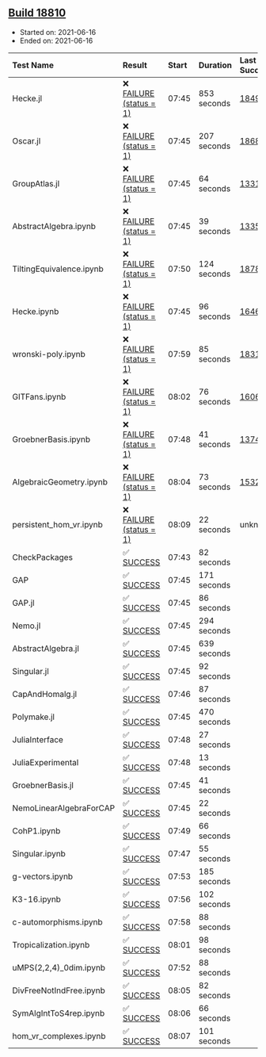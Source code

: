 ## [Build 18810](https://oscarci.mathematik.uni-kl.de/job/oscar/18810/)

* Started on: 2021-06-16
* Ended on: 2021-06-16

| Test Name    | Result | Start | Duration | Last Success | First Failure |
|:-------------|:-------|:------|:---------|:-------------|:--------------|
| Hecke.jl | ❌ [FAILURE (status = 1)](https://oscarci.mathematik.uni-kl.de/job/oscar/18810/artifact/logs/build-18810/Hecke.jl.log) | 07:45 | 853 seconds | [18490](https://oscarci.mathematik.uni-kl.de/job/oscar/18490/) | [18491](https://oscarci.mathematik.uni-kl.de/job/oscar/18491/) |
| Oscar.jl | ❌ [FAILURE (status = 1)](https://oscarci.mathematik.uni-kl.de/job/oscar/18810/artifact/logs/build-18810/Oscar.jl.log) | 07:45 | 207 seconds | [18684](https://oscarci.mathematik.uni-kl.de/job/oscar/18684/) | [18685](https://oscarci.mathematik.uni-kl.de/job/oscar/18685/) |
| GroupAtlas.jl | ❌ [FAILURE (status = 1)](https://oscarci.mathematik.uni-kl.de/job/oscar/18810/artifact/logs/build-18810/GroupAtlas.jl.log) | 07:45 | 64 seconds | [13311](https://oscarci.mathematik.uni-kl.de/job/oscar/13311/) | [13312](https://oscarci.mathematik.uni-kl.de/job/oscar/13312/) |
| AbstractAlgebra.ipynb | ❌ [FAILURE (status = 1)](https://oscarci.mathematik.uni-kl.de/job/oscar/18810/artifact/logs/build-18810/AbstractAlgebra.ipynb.log) | 07:45 | 39 seconds | [13355](https://oscarci.mathematik.uni-kl.de/job/oscar/13355/) | [13356](https://oscarci.mathematik.uni-kl.de/job/oscar/13356/) |
| TiltingEquivalence.ipynb | ❌ [FAILURE (status = 1)](https://oscarci.mathematik.uni-kl.de/job/oscar/18810/artifact/logs/build-18810/TiltingEquivalence.ipynb.log) | 07:50 | 124 seconds | [18789](https://oscarci.mathematik.uni-kl.de/job/oscar/18789/) | [18790](https://oscarci.mathematik.uni-kl.de/job/oscar/18790/) |
| Hecke.ipynb | ❌ [FAILURE (status = 1)](https://oscarci.mathematik.uni-kl.de/job/oscar/18810/artifact/logs/build-18810/Hecke.ipynb.log) | 07:45 | 96 seconds | [16463](https://oscarci.mathematik.uni-kl.de/job/oscar/16463/) | [16464](https://oscarci.mathematik.uni-kl.de/job/oscar/16464/) |
| wronski-poly.ipynb | ❌ [FAILURE (status = 1)](https://oscarci.mathematik.uni-kl.de/job/oscar/18810/artifact/logs/build-18810/wronski-poly.ipynb.log) | 07:59 | 85 seconds | [18314](https://oscarci.mathematik.uni-kl.de/job/oscar/18314/) | [18315](https://oscarci.mathematik.uni-kl.de/job/oscar/18315/) |
| GITFans.ipynb | ❌ [FAILURE (status = 1)](https://oscarci.mathematik.uni-kl.de/job/oscar/18810/artifact/logs/build-18810/GITFans.ipynb.log) | 08:02 | 76 seconds | [16068](https://oscarci.mathematik.uni-kl.de/job/oscar/16068/) | [16069](https://oscarci.mathematik.uni-kl.de/job/oscar/16069/) |
| GroebnerBasis.ipynb | ❌ [FAILURE (status = 1)](https://oscarci.mathematik.uni-kl.de/job/oscar/18810/artifact/logs/build-18810/GroebnerBasis.ipynb.log) | 07:48 | 41 seconds | [13748](https://oscarci.mathematik.uni-kl.de/job/oscar/13748/) | [13749](https://oscarci.mathematik.uni-kl.de/job/oscar/13749/) |
| AlgebraicGeometry.ipynb | ❌ [FAILURE (status = 1)](https://oscarci.mathematik.uni-kl.de/job/oscar/18810/artifact/logs/build-18810/AlgebraicGeometry.ipynb.log) | 08:04 | 73 seconds | [15322](https://oscarci.mathematik.uni-kl.de/job/oscar/15322/) | [15323](https://oscarci.mathematik.uni-kl.de/job/oscar/15323/) |
| persistent_hom_vr.ipynb | ❌ [FAILURE (status = 1)](https://oscarci.mathematik.uni-kl.de/job/oscar/18810/artifact/logs/build-18810/persistent_hom_vr.ipynb.log) | 08:09 | 22 seconds | unknown | unknown |
| CheckPackages | ✅ [SUCCESS](https://oscarci.mathematik.uni-kl.de/job/oscar/18810/artifact/logs/build-18810/CheckPackages.log) | 07:43 | 82 seconds |  |  |
| GAP | ✅ [SUCCESS](https://oscarci.mathematik.uni-kl.de/job/oscar/18810/artifact/logs/build-18810/GAP.log) | 07:45 | 171 seconds |  |  |
| GAP.jl | ✅ [SUCCESS](https://oscarci.mathematik.uni-kl.de/job/oscar/18810/artifact/logs/build-18810/GAP.jl.log) | 07:45 | 86 seconds |  |  |
| Nemo.jl | ✅ [SUCCESS](https://oscarci.mathematik.uni-kl.de/job/oscar/18810/artifact/logs/build-18810/Nemo.jl.log) | 07:45 | 294 seconds |  |  |
| AbstractAlgebra.jl | ✅ [SUCCESS](https://oscarci.mathematik.uni-kl.de/job/oscar/18810/artifact/logs/build-18810/AbstractAlgebra.jl.log) | 07:45 | 639 seconds |  |  |
| Singular.jl | ✅ [SUCCESS](https://oscarci.mathematik.uni-kl.de/job/oscar/18810/artifact/logs/build-18810/Singular.jl.log) | 07:45 | 92 seconds |  |  |
| CapAndHomalg.jl | ✅ [SUCCESS](https://oscarci.mathematik.uni-kl.de/job/oscar/18810/artifact/logs/build-18810/CapAndHomalg.jl.log) | 07:46 | 87 seconds |  |  |
| Polymake.jl | ✅ [SUCCESS](https://oscarci.mathematik.uni-kl.de/job/oscar/18810/artifact/logs/build-18810/Polymake.jl.log) | 07:45 | 470 seconds |  |  |
| JuliaInterface | ✅ [SUCCESS](https://oscarci.mathematik.uni-kl.de/job/oscar/18810/artifact/logs/build-18810/JuliaInterface.log) | 07:48 | 27 seconds |  |  |
| JuliaExperimental | ✅ [SUCCESS](https://oscarci.mathematik.uni-kl.de/job/oscar/18810/artifact/logs/build-18810/JuliaExperimental.log) | 07:48 | 13 seconds |  |  |
| GroebnerBasis.jl | ✅ [SUCCESS](https://oscarci.mathematik.uni-kl.de/job/oscar/18810/artifact/logs/build-18810/GroebnerBasis.jl.log) | 07:45 | 41 seconds |  |  |
| NemoLinearAlgebraForCAP | ✅ [SUCCESS](https://oscarci.mathematik.uni-kl.de/job/oscar/18810/artifact/logs/build-18810/NemoLinearAlgebraForCAP.log) | 07:45 | 22 seconds |  |  |
| CohP1.ipynb | ✅ [SUCCESS](https://oscarci.mathematik.uni-kl.de/job/oscar/18810/artifact/logs/build-18810/CohP1.ipynb.log) | 07:49 | 66 seconds |  |  |
| Singular.ipynb | ✅ [SUCCESS](https://oscarci.mathematik.uni-kl.de/job/oscar/18810/artifact/logs/build-18810/Singular.ipynb.log) | 07:47 | 55 seconds |  |  |
| g-vectors.ipynb | ✅ [SUCCESS](https://oscarci.mathematik.uni-kl.de/job/oscar/18810/artifact/logs/build-18810/g-vectors.ipynb.log) | 07:53 | 185 seconds |  |  |
| K3-16.ipynb | ✅ [SUCCESS](https://oscarci.mathematik.uni-kl.de/job/oscar/18810/artifact/logs/build-18810/K3-16.ipynb.log) | 07:56 | 102 seconds |  |  |
| c-automorphisms.ipynb | ✅ [SUCCESS](https://oscarci.mathematik.uni-kl.de/job/oscar/18810/artifact/logs/build-18810/c-automorphisms.ipynb.log) | 07:58 | 88 seconds |  |  |
| Tropicalization.ipynb | ✅ [SUCCESS](https://oscarci.mathematik.uni-kl.de/job/oscar/18810/artifact/logs/build-18810/Tropicalization.ipynb.log) | 08:01 | 98 seconds |  |  |
| uMPS(2,2,4)_0dim.ipynb | ✅ [SUCCESS](https://oscarci.mathematik.uni-kl.de/job/oscar/18810/artifact/logs/build-18810/uMPS-2-2-4-_0dim.ipynb.log) | 07:52 | 88 seconds |  |  |
| DivFreeNotIndFree.ipynb | ✅ [SUCCESS](https://oscarci.mathematik.uni-kl.de/job/oscar/18810/artifact/logs/build-18810/DivFreeNotIndFree.ipynb.log) | 08:05 | 82 seconds |  |  |
| SymAlgIntToS4rep.ipynb | ✅ [SUCCESS](https://oscarci.mathematik.uni-kl.de/job/oscar/18810/artifact/logs/build-18810/SymAlgIntToS4rep.ipynb.log) | 08:06 | 66 seconds |  |  |
| hom_vr_complexes.ipynb | ✅ [SUCCESS](https://oscarci.mathematik.uni-kl.de/job/oscar/18810/artifact/logs/build-18810/hom_vr_complexes.ipynb.log) | 08:07 | 101 seconds |  |  |
